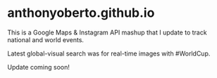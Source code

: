 anthonyoberto.github.io
=======================

This is a Google Maps & Instagram API mashup that I update to track national and world events.

Latest global-visual search was for real-time images with #WorldCup.

Update coming soon!
